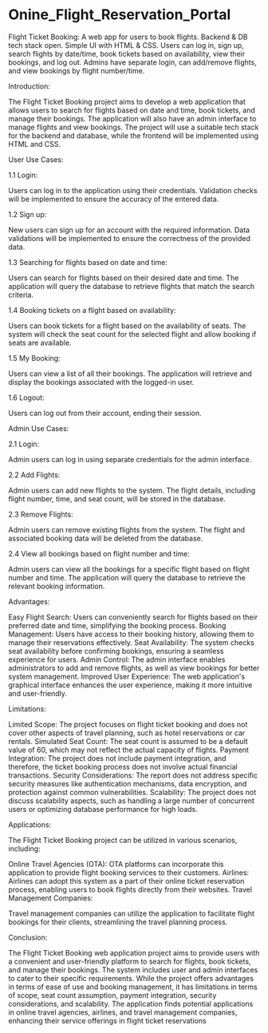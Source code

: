 # Onine_Flight_Reservation_Portal
Flight Ticket Booking: A web app for users to book flights. Backend &amp; DB tech stack open. Simple UI with HTML &amp; CSS. Users can log in, sign up, search flights by date/time, book tickets based on availability, view their bookings, and log out. Admins have separate login, can add/remove flights, and view bookings by flight number/time.



Introduction:

The Flight Ticket Booking project aims to develop a web application that allows users to search for flights based on date and time, book tickets, and manage their bookings. The application will also have an admin interface to manage flights and view bookings. The project will use a suitable tech stack for the backend and database, while the frontend will be implemented using HTML and CSS.


User Use Cases:

1.1 Login:

Users can log in to the application using their credentials.
Validation checks will be implemented to ensure the accuracy of the entered data.

1.2 Sign up:

New users can sign up for an account with the required information.
Data validations will be implemented to ensure the correctness of the provided data.

1.3 Searching for flights based on date and time:

Users can search for flights based on their desired date and time.
The application will query the database to retrieve flights that match the search criteria.

1.4 Booking tickets on a flight based on availability:

Users can book tickets for a flight based on the availability of seats.
The system will check the seat count for the selected flight and allow booking if seats are available.

1.5 My Booking:

Users can view a list of all their bookings.
The application will retrieve and display the bookings associated with the logged-in user.

1.6 Logout:

Users can log out from their account, ending their session.


Admin Use Cases:

2.1 Login:

Admin users can log in using separate credentials for the admin interface.

2.2 Add Flights:

Admin users can add new flights to the system.
The flight details, including flight number, time, and seat count, will be stored in the database.

2.3 Remove Flights:

Admin users can remove existing flights from the system.
The flight and associated booking data will be deleted from the database.

2.4 View all bookings based on flight number and time:

Admin users can view all the bookings for a specific flight based on flight number and time.
The application will query the database to retrieve the relevant booking information.


Advantages:

Easy Flight Search: Users can conveniently search for flights based on their preferred date and time, simplifying the booking process.
Booking Management: Users have access to their booking history, allowing them to manage their reservations effectively.
Seat Availability: The system checks seat availability before confirming bookings, ensuring a seamless experience for users.
Admin Control: The admin interface enables administrators to add and remove flights, as well as view bookings for better system management.
Improved User Experience: The web application's graphical interface enhances the user experience, making it more intuitive and user-friendly.


Limitations:

Limited Scope:		The project focuses on flight ticket booking and does not cover other aspects of travel planning, such as hotel reservations or car rentals.
Simulated Seat Count:		 The seat count is assumed to be a default value of 60, which may not reflect the actual capacity of flights.
Payment Integration:		 The project does not include payment integration, and therefore, the ticket booking process does not involve actual financial transactions.
Security Considerations:		 The report does not address specific security measures like authentication mechanisms, data encryption, and protection against common vulnerabilities.
Scalability:		 The project does not discuss scalability aspects, such as handling a large number of concurrent users or optimizing database performance for high loads.


Applications:

The Flight Ticket Booking project can be utilized in various scenarios, including:

Online Travel Agencies (OTA): OTA platforms can incorporate this application to provide flight booking services to their customers.
Airlines: Airlines can adopt this system as a part of their online ticket reservation process, enabling users to book flights directly from their websites.
Travel Management Companies:

Travel management companies can utilize the application to facilitate flight bookings for their clients, streamlining the travel planning process.


Conclusion:

The Flight Ticket Booking web application project aims to provide users with a convenient and user-friendly platform to search for flights, book tickets, and manage their bookings. The system includes user and admin interfaces to cater to their specific requirements. While the project offers advantages in terms of ease of use and booking management, it has limitations in terms of scope, seat count assumption, payment integration, security considerations, and scalability. The application finds potential applications in online travel agencies, airlines, and travel management companies, enhancing their service offerings in flight ticket reservations

